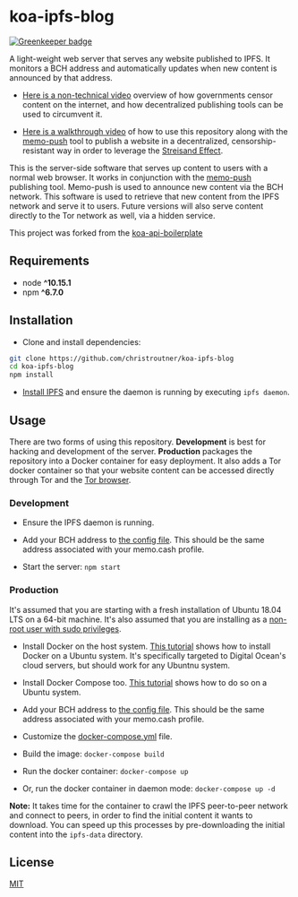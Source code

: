 # koa-ipfs-blog

[![Greenkeeper badge](https://badges.greenkeeper.io/christroutner/koa-ipfs-blog.svg)](https://greenkeeper.io/)

A light-weight web server that serves any website published to IPFS. It monitors a
BCH address and automatically updates when new content is announced by that
address.

- [Here is a non-technical video](https://www.youtube.com/watch?v=RlNVyatwd5M) overview
of how governments censor content on the internet, and how decentralized publishing
tools can be used to circumvent it.

- [Here is a walkthrough video](https://www.youtube.com/watch?v=Ez9YXpu_Chs&t=971s) of
how to use this repository along with
the [memo-push](https://github.com/christroutner/memo-push) tool to publish a
website in a decentralized, censorship-resistant way in order to leverage the
[Streisand Effect](https://en.wikipedia.org/wiki/Streisand_effect).

This is the server-side software that serves up content to users with a normal
web browser. It works in conjunction with
the [memo-push](https://github.com/christroutner/memo-push) publishing
tool. Memo-push is used to announce new content via the BCH network. This
software is used to retrieve that new content from the IPFS network and serve
it to users. Future versions
will also serve content directly to the Tor network as well, via a hidden service.

This project was forked from the [koa-api-boilerplate](https://github.com/christroutner/koa-api-boilerplate)


## Requirements
* node __^10.15.1__
* npm __^6.7.0__

## Installation
- Clone and install dependencies:
```bash
git clone https://github.com/christroutner/koa-ipfs-blog
cd koa-ipfs-blog
npm install
```

- [Install IPFS](https://docs.ipfs.io/introduction/install/) and ensure the
daemon is running by executing `ipfs daemon`.


## Usage
There are two forms of using this repository. **Development** is best for hacking
and development of the server. **Production** packages the repository into a
Docker container for easy deployment. It also adds a Tor docker container so
that your website content can be accessed directly through Tor and the
[Tor browser](https://www.torproject.org/download/).


### Development

- Ensure the IPFS daemon is running.

- Add your BCH address
to [the config file](config/env/common.js). This
should be the same address associated with your memo.cash profile.

- Start the server: `npm start`

### Production
It's assumed that you are starting with a fresh installation of Ubuntu
18.04 LTS on a 64-bit machine.
It's also assumed that you are installing as a
[non-root user with sudo privileges](https://www.digitalocean.com/community/tutorials/initial-server-setup-with-ubuntu-18-04).

- Install Docker on the host system.
[This tutorial](https://www.digitalocean.com/community/tutorials/how-to-install-and-use-docker-on-ubuntu-16-04)
shows how to install Docker on a Ubuntu system. It's specifically targeted to
Digital Ocean's cloud servers, but should work for any Ubuntnu system.

- Install Docker Compose too.
[This tutorial](https://www.digitalocean.com/community/tutorials/how-to-install-docker-compose-on-ubuntu-16-04) shows how to do so on a Ubuntu system.

- Add your BCH address
to [the config file](production/common.js). This
should be the same address associated with your memo.cash profile.

- Customize the [docker-compose.yml](docker-compose.yml) file.

- Build the image: `docker-compose build`

- Run the docker container: `docker-compose up`

- Or, run the docker container in daemon mode: `docker-compose up -d`

**Note:** It takes time for the container to crawl the IPFS peer-to-peer network
and connect to peers, in order to find the initial content it wants to download.
You can speed up this processes by pre-downloading the initial content into the
`ipfs-data` directory.



## License
[MIT](LICENSE.md)
